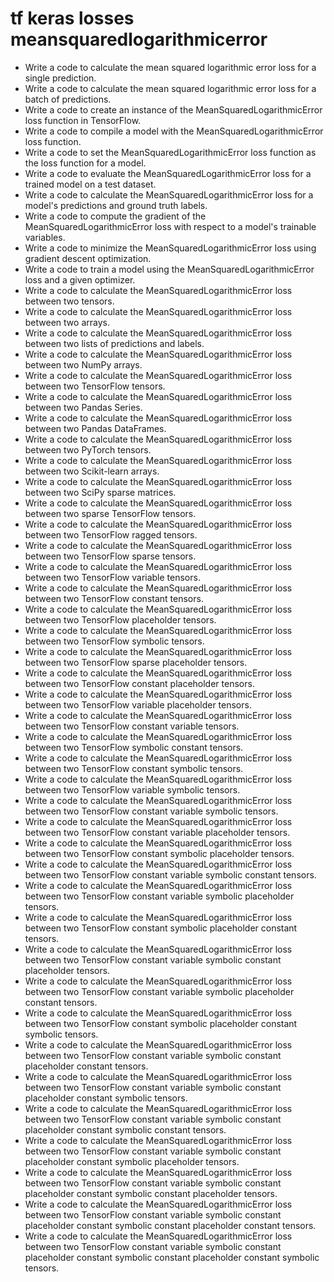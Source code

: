# tf keras losses meansquaredlogarithmicerror

- Write a code to calculate the mean squared logarithmic error loss for a single prediction.
- Write a code to calculate the mean squared logarithmic error loss for a batch of predictions.
- Write a code to create an instance of the MeanSquaredLogarithmicError loss function in TensorFlow.
- Write a code to compile a model with the MeanSquaredLogarithmicError loss function.
- Write a code to set the MeanSquaredLogarithmicError loss function as the loss function for a model.
- Write a code to evaluate the MeanSquaredLogarithmicError loss for a trained model on a test dataset.
- Write a code to calculate the MeanSquaredLogarithmicError loss for a model's predictions and ground truth labels.
- Write a code to compute the gradient of the MeanSquaredLogarithmicError loss with respect to a model's trainable variables.
- Write a code to minimize the MeanSquaredLogarithmicError loss using gradient descent optimization.
- Write a code to train a model using the MeanSquaredLogarithmicError loss and a given optimizer.
- Write a code to calculate the MeanSquaredLogarithmicError loss between two tensors.
- Write a code to calculate the MeanSquaredLogarithmicError loss between two arrays.
- Write a code to calculate the MeanSquaredLogarithmicError loss between two lists of predictions and labels.
- Write a code to calculate the MeanSquaredLogarithmicError loss between two NumPy arrays.
- Write a code to calculate the MeanSquaredLogarithmicError loss between two TensorFlow tensors.
- Write a code to calculate the MeanSquaredLogarithmicError loss between two Pandas Series.
- Write a code to calculate the MeanSquaredLogarithmicError loss between two Pandas DataFrames.
- Write a code to calculate the MeanSquaredLogarithmicError loss between two PyTorch tensors.
- Write a code to calculate the MeanSquaredLogarithmicError loss between two Scikit-learn arrays.
- Write a code to calculate the MeanSquaredLogarithmicError loss between two SciPy sparse matrices.
- Write a code to calculate the MeanSquaredLogarithmicError loss between two sparse TensorFlow tensors.
- Write a code to calculate the MeanSquaredLogarithmicError loss between two TensorFlow ragged tensors.
- Write a code to calculate the MeanSquaredLogarithmicError loss between two TensorFlow sparse tensors.
- Write a code to calculate the MeanSquaredLogarithmicError loss between two TensorFlow variable tensors.
- Write a code to calculate the MeanSquaredLogarithmicError loss between two TensorFlow constant tensors.
- Write a code to calculate the MeanSquaredLogarithmicError loss between two TensorFlow placeholder tensors.
- Write a code to calculate the MeanSquaredLogarithmicError loss between two TensorFlow symbolic tensors.
- Write a code to calculate the MeanSquaredLogarithmicError loss between two TensorFlow sparse placeholder tensors.
- Write a code to calculate the MeanSquaredLogarithmicError loss between two TensorFlow constant placeholder tensors.
- Write a code to calculate the MeanSquaredLogarithmicError loss between two TensorFlow variable placeholder tensors.
- Write a code to calculate the MeanSquaredLogarithmicError loss between two TensorFlow constant variable tensors.
- Write a code to calculate the MeanSquaredLogarithmicError loss between two TensorFlow symbolic constant tensors.
- Write a code to calculate the MeanSquaredLogarithmicError loss between two TensorFlow constant symbolic tensors.
- Write a code to calculate the MeanSquaredLogarithmicError loss between two TensorFlow variable symbolic tensors.
- Write a code to calculate the MeanSquaredLogarithmicError loss between two TensorFlow constant variable symbolic tensors.
- Write a code to calculate the MeanSquaredLogarithmicError loss between two TensorFlow constant variable placeholder tensors.
- Write a code to calculate the MeanSquaredLogarithmicError loss between two TensorFlow constant symbolic placeholder tensors.
- Write a code to calculate the MeanSquaredLogarithmicError loss between two TensorFlow constant variable symbolic constant tensors.
- Write a code to calculate the MeanSquaredLogarithmicError loss between two TensorFlow constant variable symbolic placeholder tensors.
- Write a code to calculate the MeanSquaredLogarithmicError loss between two TensorFlow constant symbolic placeholder constant tensors.
- Write a code to calculate the MeanSquaredLogarithmicError loss between two TensorFlow constant variable symbolic constant placeholder tensors.
- Write a code to calculate the MeanSquaredLogarithmicError loss between two TensorFlow constant variable symbolic placeholder constant tensors.
- Write a code to calculate the MeanSquaredLogarithmicError loss between two TensorFlow constant symbolic placeholder constant symbolic tensors.
- Write a code to calculate the MeanSquaredLogarithmicError loss between two TensorFlow constant variable symbolic constant placeholder constant tensors.
- Write a code to calculate the MeanSquaredLogarithmicError loss between two TensorFlow constant variable symbolic constant placeholder constant symbolic tensors.
- Write a code to calculate the MeanSquaredLogarithmicError loss between two TensorFlow constant variable symbolic constant placeholder constant symbolic constant tensors.
- Write a code to calculate the MeanSquaredLogarithmicError loss between two TensorFlow constant variable symbolic constant placeholder constant symbolic placeholder tensors.
- Write a code to calculate the MeanSquaredLogarithmicError loss between two TensorFlow constant variable symbolic constant placeholder constant symbolic constant placeholder tensors.
- Write a code to calculate the MeanSquaredLogarithmicError loss between two TensorFlow constant variable symbolic constant placeholder constant symbolic constant placeholder constant tensors.
- Write a code to calculate the MeanSquaredLogarithmicError loss between two TensorFlow constant variable symbolic constant placeholder constant symbolic constant placeholder constant symbolic tensors.